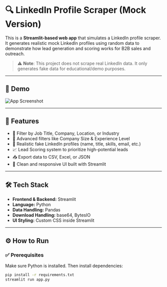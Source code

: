 # 🔍 LinkedIn Profile Scraper (Mock Version)

This is a **Streamlit-based web app** that simulates a LinkedIn profile scraper. It generates realistic mock LinkedIn profiles using random data to demonstrate how lead generation and scoring works for B2B sales and outreach.

> ⚠️ **Note**: This project does not scrape real LinkedIn data. It only generates fake data for educational/demo purposes.

---

## 📸 Demo

![App Screenshot](https://via.placeholder.com/800x400?text=LinkedIn+Scraper+Demo)

---

## 🚀 Features

- 🎯 Filter by Job Title, Company, Location, or Industry
- 🧠 Advanced filters like Company Size & Experience Level
- 📄 Realistic fake LinkedIn profiles (name, title, skills, email, etc.)
- 📈 Lead Scoring system to prioritize high-potential leads
- 📥 Export data to CSV, Excel, or JSON
- 👀 Clean and responsive UI built with Streamlit

---

## 🛠️ Tech Stack

- **Frontend & Backend:** Streamlit
- **Language:** Python
- **Data Handling:** Pandas
- **Download Handling:** base64, BytesIO
- **UI Styling:** Custom CSS inside Streamlit

---

## ⚙️ How to Run

### ✅ Prerequisites

Make sure Python is installed. Then install dependencies:

```bash
pip install -r requirements.txt 
streamlit run app.py
